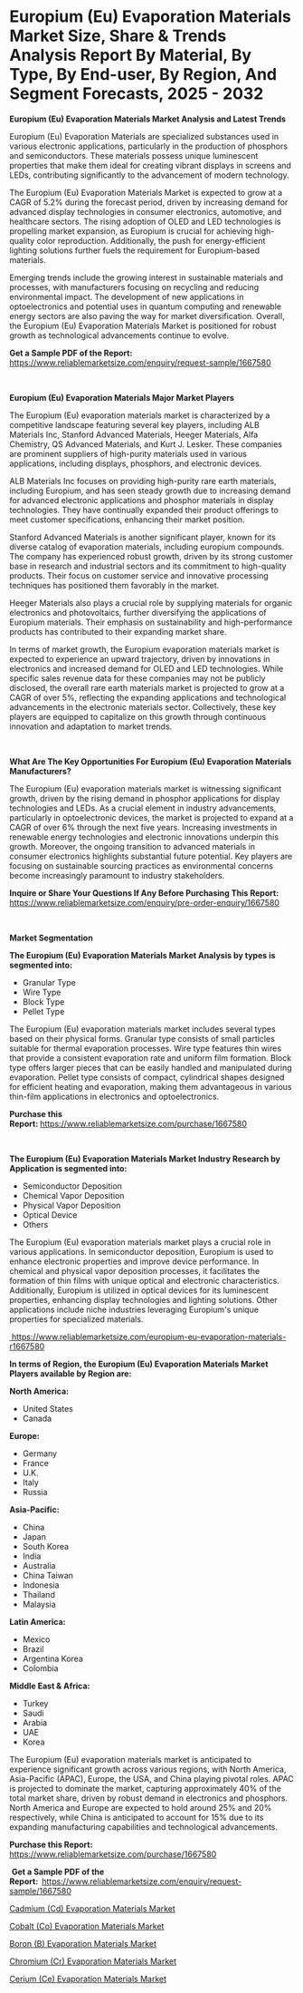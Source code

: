 <p><h1>Europium (Eu) Evaporation Materials Market Size, Share & Trends Analysis Report By Material, By Type, By End-user, By Region, And Segment Forecasts, 2025 - 2032</h1></p><p><strong>Europium (Eu) Evaporation Materials Market Analysis and Latest Trends</strong></p>
<p><p>Europium (Eu) Evaporation Materials are specialized substances used in various electronic applications, particularly in the production of phosphors and semiconductors. These materials possess unique luminescent properties that make them ideal for creating vibrant displays in screens and LEDs, contributing significantly to the advancement of modern technology.</p><p>The Europium (Eu) Evaporation Materials Market is expected to grow at a CAGR of 5.2% during the forecast period, driven by increasing demand for advanced display technologies in consumer electronics, automotive, and healthcare sectors. The rising adoption of OLED and LED technologies is propelling market expansion, as Europium is crucial for achieving high-quality color reproduction. Additionally, the push for energy-efficient lighting solutions further fuels the requirement for Europium-based materials.</p><p>Emerging trends include the growing interest in sustainable materials and processes, with manufacturers focusing on recycling and reducing environmental impact. The development of new applications in optoelectronics and potential uses in quantum computing and renewable energy sectors are also paving the way for market diversification. Overall, the Europium (Eu) Evaporation Materials Market is positioned for robust growth as technological advancements continue to evolve.</p></p>
<p><strong>Get a Sample PDF of the Report:&nbsp;</strong> <a href="https://www.reliablemarketsize.com/enquiry/request-sample/1667580?utm_campaign=2115&utm_medium=2&utm_source=Github&utm_content=ia&utm_term=02042025&utm_id=europium-eu-evaporation-materials">https://www.reliablemarketsize.com/enquiry/request-sample/1667580</a></p>
<p>&nbsp;</p>
<p><strong>Europium (Eu) Evaporation Materials Major Market Players</strong></p>
<p><p>The Europium (Eu) evaporation materials market is characterized by a competitive landscape featuring several key players, including ALB Materials Inc, Stanford Advanced Materials, Heeger Materials, Alfa Chemistry, QS Advanced Materials, and Kurt J. Lesker. These companies are prominent suppliers of high-purity materials used in various applications, including displays, phosphors, and electronic devices.</p><p>ALB Materials Inc focuses on providing high-purity rare earth materials, including Europium, and has seen steady growth due to increasing demand for advanced electronic applications and phosphor materials in display technologies. They have continually expanded their product offerings to meet customer specifications, enhancing their market position.</p><p>Stanford Advanced Materials is another significant player, known for its diverse catalog of evaporation materials, including europium compounds. The company has experienced robust growth, driven by its strong customer base in research and industrial sectors and its commitment to high-quality products. Their focus on customer service and innovative processing techniques has positioned them favorably in the market.</p><p>Heeger Materials also plays a crucial role by supplying materials for organic electronics and photovoltaics, further diversifying the applications of Europium materials. Their emphasis on sustainability and high-performance products has contributed to their expanding market share.</p><p>In terms of market growth, the Europium evaporation materials market is expected to experience an upward trajectory, driven by innovations in electronics and increased demand for OLED and LED technologies. While specific sales revenue data for these companies may not be publicly disclosed, the overall rare earth materials market is projected to grow at a CAGR of over 5%, reflecting the expanding applications and technological advancements in the electronic materials sector. Collectively, these key players are equipped to capitalize on this growth through continuous innovation and adaptation to market trends.</p></p>
<p>&nbsp;</p>
<p><strong>What Are The Key Opportunities For Europium (Eu) Evaporation Materials Manufacturers?</strong></p>
<p><p>The Europium (Eu) evaporation materials market is witnessing significant growth, driven by the rising demand in phosphor applications for display technologies and LEDs. As a crucial element in industry advancements, particularly in optoelectronic devices, the market is projected to expand at a CAGR of over 6% through the next five years. Increasing investments in renewable energy technologies and electronic innovations underpin this growth. Moreover, the ongoing transition to advanced materials in consumer electronics highlights substantial future potential. Key players are focusing on sustainable sourcing practices as environmental concerns become increasingly paramount to industry stakeholders.</p></p>
<p><strong>Inquire or Share Your Questions If Any Before Purchasing This Report:</strong> <a href="https://www.reliablemarketsize.com/enquiry/pre-order-enquiry/1667580?utm_campaign=2115&utm_medium=2&utm_source=Github&utm_content=ia&utm_term=02042025&utm_id=europium-eu-evaporation-materials">https://www.reliablemarketsize.com/enquiry/pre-order-enquiry/1667580</a></p>
<p>&nbsp;</p>
<p><strong>Market Segmentation</strong></p>
<p><strong>The Europium (Eu) Evaporation Materials Market Analysis by types is segmented into:</strong></p>
<p><ul><li>Granular Type</li><li>Wire Type</li><li>Block Type</li><li>Pellet Type</li></ul></p>
<p><p>The Europium (Eu) evaporation materials market includes several types based on their physical forms. Granular type consists of small particles suitable for thermal evaporation processes. Wire type features thin wires that provide a consistent evaporation rate and uniform film formation. Block type offers larger pieces that can be easily handled and manipulated during evaporation. Pellet type consists of compact, cylindrical shapes designed for efficient heating and evaporation, making them advantageous in various thin-film applications in electronics and optoelectronics.</p></p>
<p><strong>Purchase this Report:&nbsp;</strong><a href="https://www.reliablemarketsize.com/purchase/1667580?utm_campaign=2115&utm_medium=2&utm_source=Github&utm_content=ia&utm_term=02042025&utm_id=europium-eu-evaporation-materials">https://www.reliablemarketsize.com/purchase/1667580</a></p>
<p>&nbsp;</p>
<p><strong>The Europium (Eu) Evaporation Materials Market Industry Research by Application is segmented into:</strong></p>
<p><ul><li>Semiconductor Deposition</li><li>Chemical Vapor Deposition</li><li>Physical Vapor Deposition</li><li>Optical Device</li><li>Others</li></ul></p>
<p><p>The Europium (Eu) evaporation materials market plays a crucial role in various applications. In semiconductor deposition, Europium is used to enhance electronic properties and improve device performance. In chemical and physical vapor deposition processes, it facilitates the formation of thin films with unique optical and electronic characteristics. Additionally, Europium is utilized in optical devices for its luminescent properties, enhancing display technologies and lighting solutions. Other applications include niche industries leveraging Europium's unique properties for specialized materials.</p></p>
<p><a href="https://www.reliablemarketsize.com/europium-eu-evaporation-materials-r1667580?utm_campaign=2115&utm_medium=2&utm_source=Github&utm_content=ia&utm_term=02042025&utm_id=europium-eu-evaporation-materials">&nbsp;https://www.reliablemarketsize.com/europium-eu-evaporation-materials-r1667580</a></p>
<p><strong>In terms of Region, the Europium (Eu) Evaporation Materials Market Players available by Region are:</strong></p>
<p>
    <p> <strong> North America: </strong>
        <ul>
            <li>United States</li>
            <li>Canada</li>
        </ul>
        </p> 
    <p> <strong> Europe: </strong>
        <ul>
            <li>Germany</li>
            <li>France</li>
            <li>U.K.</li>
            <li>Italy</li>
            <li>Russia</li>
        </ul>
        </p> 
    <p> <strong> Asia-Pacific: </strong>
        <ul>
            <li>China</li>
            <li>Japan</li>
            <li>South Korea</li>
            <li>India</li>
            <li>Australia</li>
            <li>China Taiwan</li>
            <li>Indonesia</li>
            <li>Thailand</li>
            <li>Malaysia</li>
        </ul>
        </p> 
    <p> <strong> Latin America: </strong>
        <ul>
            <li>Mexico</li>
            <li>Brazil</li>
            <li>Argentina Korea</li>
            <li>Colombia</li>
        </ul>
        </p> 
    <p> <strong> Middle East & Africa: </strong>
        <ul>
            <li>Turkey</li>
            <li>Saudi</li>
            <li>Arabia</li>
            <li>UAE</li>
            <li>Korea</li>
        </ul>
    </p>
    </p>
<p><p>The Europium (Eu) evaporation materials market is anticipated to experience significant growth across various regions, with North America, Asia-Pacific (APAC), Europe, the USA, and China playing pivotal roles. APAC is projected to dominate the market, capturing approximately 40% of the total market share, driven by robust demand in electronics and phosphors. North America and Europe are expected to hold around 25% and 20% respectively, while China is anticipated to account for 15% due to its expanding manufacturing capabilities and technological advancements.</p></p>
<p><strong>Purchase this Report: </strong><a href="https://www.reliablemarketsize.com/purchase/1667580?utm_campaign=2115&utm_medium=2&utm_source=Github&utm_content=ia&utm_term=02042025&utm_id=europium-eu-evaporation-materials">https://www.reliablemarketsize.com/purchase/1667580</a></p>
<p>&nbsp;<strong>Get a Sample PDF of the Report:&nbsp;&nbsp;</strong><a href="https://www.reliablemarketsize.com/enquiry/request-sample/1667580?utm_campaign=2115&utm_medium=2&utm_source=Github&utm_content=ia&utm_term=02042025&utm_id=europium-eu-evaporation-materials">https://www.reliablemarketsize.com/enquiry/request-sample/1667580</a></p>
<p><strong></strong></p>
<p><p><a href="https://github.com/melascalbirp/Market-Research-Report-List-1/blob/main/cadmium-cd-evaporation-materials-market.md?utm_campaign=2115&utm_medium=2&utm_source=Github&utm_content=ia&utm_term=02042025&utm_id=europium-eu-evaporation-materials">Cadmium (Cd) Evaporation Materials Market</a></p><p><a href="https://github.com/sofayahoo2023/Market-Research-Report-List-7/blob/main/cobalt-co-evaporation-materials-market.md?utm_campaign=2115&utm_medium=2&utm_source=Github&utm_content=ia&utm_term=02042025&utm_id=europium-eu-evaporation-materials">Cobalt (Co) Evaporation Materials Market</a></p><p><a href="https://github.com/waackheidtn5/Market-Research-Report-List-1/blob/main/boron-b-evaporation-materials-market.md?utm_campaign=2115&utm_medium=2&utm_source=Github&utm_content=ia&utm_term=02042025&utm_id=europium-eu-evaporation-materials">Boron (B) Evaporation Materials Market</a></p><p><a href="https://github.com/gallatannyv6/Market-Research-Report-List-1/blob/main/chromium-cr-evaporation-materials-market.md?utm_campaign=2115&utm_medium=2&utm_source=Github&utm_content=ia&utm_term=02042025&utm_id=europium-eu-evaporation-materials">Chromium (Cr) Evaporation Materials Market</a></p><p><a href="https://github.com/guzmabugbyf1/Market-Research-Report-List-1/blob/main/cerium-ce-evaporation-materials-market.md?utm_campaign=2115&utm_medium=2&utm_source=Github&utm_content=ia&utm_term=02042025&utm_id=europium-eu-evaporation-materials">Cerium (Ce) Evaporation Materials Market</a></p></p>